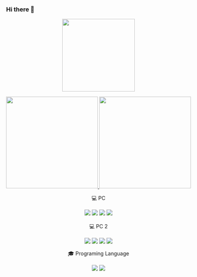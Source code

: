 ### Hi there 👋
<p align="center">
  <a href="https://github.com/vn7n24fzkq/github-profile-summary-cards">
    <img height="198px" src="https://github-profile-summary-cards.vercel.app/api/cards/profile-details?username=Mai0313&size_weight=0.5&count_weight=0.5&theme=github_dark" />
  </a>
</p>
<p align="center">
  <a href="https://github.com/anuraghazra/github-readme-stats">
    <img height="250px" src="https://github-readme-stats.vercel.app/api/top-langs/?username=Mai0313&size_weight=0.5&count_weight=0.5&show_icons=true&theme=github_dark" />
  </a>
  <a href="https://github.com/vn7n24fzkq/github-profile-summary-cards">
    <img height="250px" src="http://github-profile-summary-cards.vercel.app/api/cards/stats?username=Mai0313&size_weight=0.5&count_weight=0.5&show_icons=true&theme=github_dark" />
  </a>
</p>

<p align='center'>
  💻 PC <br/><br/>
  <img src="https://img.shields.io/badge/windows-%230078D6.svg?&style=for-the-badge&logo=windows&logoColor=white" />
  <img src="https://img.shields.io/badge/intel-core%20i9%2013th-%230071C5.svg?&style=for-the-badge&logo=intel&logoColor=white" />
  <img src="https://img.shields.io/badge/RAM-64GB-%230071C5.svg?&style=for-the-badge&logoColor=white" />
  <img src="https://img.shields.io/badge/nvidia-gtx%203080-%2376B900.svg?&style=for-the-badge&logo=nvidia&logoColor=white" />
  <br/><br/> 💻 PC 2<br/><br/>
  <img src="https://img.shields.io/badge/Ubuntu-E95420?style=for-the-badge&logo=ubuntu&logoColor=white" />
  <img src="https://img.shields.io/badge/intel-core%20i9%209th-%230071C5.svg?&style=for-the-badge&logo=intel&logoColor=white" />
  <img src="https://img.shields.io/badge/RAM-32GB-%230071C5.svg?&style=for-the-badge&logoColor=white" />
  <img src="https://img.shields.io/badge/nvidia-gtx%204090-%2376B900.svg?&style=for-the-badge&logo=nvidia&logoColor=white" />
</p>

<p align='center'>
  🎓 Programing Language<br/><br/>
  <img src="https://img.shields.io/badge/Python-3776AB?style=for-the-badge&logo=python&logoColor=white" />
  <img src="https://img.shields.io/badge/PyTorch-EE4C2C?style=for-the-badge&logo=PyTorch&logoColor=white" />
</p>
